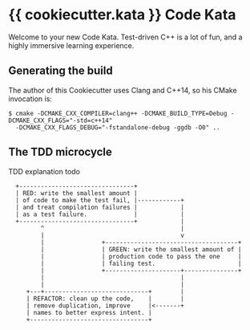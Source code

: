 # {{ cookiecutter.kata }} Code Kata

Welcome to your new Code Kata.  Test-driven C++ is a lot of fun, and a
highly immersive learning experience.

## Generating the build

The author of this Cookiecutter uses Clang and C++14, so his CMake
invocation is:

```
$ cmake -DCMAKE_CXX_COMPILER=clang++ -DCMAKE_BUILD_TYPE=Debug -DCMAKE_CXX_FLAGS="-std=c++14"
  -DCMAKE_CXX_FLAGS_DEBUG="-fstandalone-debug -ggdb -O0" ..
```

## The TDD microcycle

TDD explanation todo

```                                 
  +--------------------------------+
  | RED: write the smallest amount |
  | of code to make the test fail, |------------+
  | and treat compilation failures |            |
  | as a test failure.             |            |
  +--------------------------------+            |
         ^                                      |
         |                                      v
         |                +-------------------------------------+
         |                | GREEN: write the smallest amount of |
         |                | production code to pass the one     |
         |                | failing test.                       |
         |                +---------------------+---------------+
         |                                      |
         |                                      |
     +---+-----------------------------+        |
     | REFACTOR: clean up the code,    |        |
     | remove duplication, improve     |<-------+
     | names to better express intent. |
     +---------------------------------+
```
